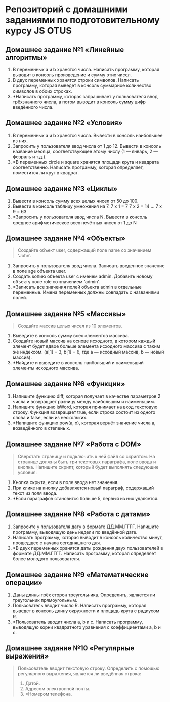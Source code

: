 Репозиторий с домашними заданиями по подготовительному курсу JS OTUS
======
Домашнее задание №1 «Линейные алгоритмы»
------

1. В переменных a и b хранятся числа. Написать
программу, которая выводит в консоль произведение
и сумму этих чисел.
2. В двух переменных хранятся строки символов.
Написать программу, которая выведет в консоль
суммарное количество символов в обоих строках.
3. *Написать программу, которая запрашивает у
пользователя ввод трёхзначного числа, а потом
выводит в консоль сумму цифр введённого числа.

Домашнее задание №2 «Условия»
------

1. В переменных a и b хранятся числа. Вывести в
   консоль наибольшее из них.
2. Запросить у пользователя ввод числа от 1 до 12.
   Вывести в консоль название месяца, соответствующее
   этому числу (1 — январь, 2 — февраль и т.д.).
3. *В переменных circle и square хранятся площади круга
   и квадрата соответственно. Написать программу,
   которая определяет, поместится ли круг в квадрат.

Домашнее задание №3 «Циклы»
------
1. Вывести в консоль сумму всех целых чисел от 50 до 100.
2. Вывести в консоль таблицу умножения на 7.
7 x 1 = 7
7 x 2 = 14
…
7 x 9 = 63
3. *Запросить у пользователя ввод числа N. Вывести в
консоль среднее арифметическое всех нечётных
чисел от 1 до N

Домашнее задание №4 «Объекты»
------

>Создайте объект user, содержащий поле name со
значением ‘John’.

1. Запросить у пользователя ввод числа. Записать
введенное значение в поле age объекта user.
2. Создать копию объекта user с именем admin.
Добавить новому объекту поле role со значением
‘admin’.
3. *Записать все значения полей объекта admin в
отдельные переменные. Имена переменных
должны совпадать с названиями полей.

Домашнее задание №5 «Массивы»
------

>Создайте массив целых чисел из 10 элементов.

1. Выведите в консоль сумму всех элементов массива.
2. Создайте новый массив на основе исходного, в
котором каждый элемент будет вдвое больше
элемента исходного массива с таким же индексом.
(a[1] = 3, b[1] = 6, где a — исходный массив, b — новый
массив).
3. *Найдите и выведите в консоль наибольший и
наименьший элементы исходного массива.

Домашнее задание №6 «Функции»
------

1. Напишите функцию diff, которая получает в качестве
параметров 2 числа и возвращает разницу между
наибольшим и наименьшим.
2. Напишите функцию isWord, которая принимает на
вход текстовую строку. Функция возвращает true, если
строка состоит из одного слова и false, если из
нескольких.
3. *Напишите функцию pow(a, x), которая вернёт
значение числа a, возведённого в степень x.

Домашнее задание №7 «Работа с DOM»
------

>Сверстать страницу и подключить к ней файл со
скриптом. На странице должны быть три текстовых
параграфа, поле ввода и кнопка. Напишите скрипт,
который будет выполнять следующие условия:

1. Кнопка скрыта, если в поле ввода нет значения.
2. При клике на кнопку добавляется новый параграф,
содержащий текст из поля ввода.
3. *Если параграфов становится больше 5, первый из
них удаляется.

Домашнее задание №8 «Работа с датами»
------

1. Запросите у пользователя дату в формате
ДД.ММ.ГГГГ. Напишите программу, выводящую день
недели по введённой дате.
2. Написать программу, которая выводит в консоль
количество минут, прошедшее с начала сегодняшнего
дня.
3. *В двух переменных хранятся даты рождения двух
пользователей в формате ДД.ММ.ГГГГ. Написать
программу, которая определяет более молодого
пользователя.

Домашнее задание №9 «Математические операции»
------

1. Даны длины трёх сторон треугольника. Определить,
является ли треугольник прямоугольным.
2. Пользователь вводит число R. Написать программу,
которая выведет в консоль длину окружности и
площадь круга с радиусом R.
3. *Пользователь вводит числа a, b и c. Написать
программу, выводящую корни квадратного
уравнения с коэффициентами a, b и c.

Домашнее задание №10 «Регулярные выражения»
------

> Пользователь вводит текстовую строку. Определить с
помощью регулярного выражения, является ли
введённая строка:
>1. Датой.
>2. Адресом электронной почты.
>3. *Номером телефона.